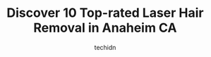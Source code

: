 ---
layout: ampstory
image: https://i0.wp.com/www.depkes.org/wp-content/uploads/2023/06/laser-hair-removal-0-in-anaheim-ca-1685834954.jpeg?resize=640,853
author: techidn
featured: false
description: Discover the impressive array of Laser Hair Removal options in Anaheim CA, where you can find 10 of the largest Laser Hair Removal establishments in the area. From renowned classics to hidde
title: Discover 10 Top-rated Laser Hair Removal in Anaheim CA
cover:
   title: Discover 10 Top-rated Laser Hair Removal in Anaheim CA
   subtitle: Rickpate
   background: https://www.depkes.org/wp-content/uploads/2023/06/laser-hair-removal-0-in-anaheim-ca-1685834954.jpeg

pages: 
 - layout: thirds
   top: <h1>#1 LaserAway</h1>
   bottom: "<p>I love the way these beautiful ladies make me feel every time I come here. They are extremely personable and genuine. I know that when I come in for my treatments I will </p>"
   background: https://www.depkes.org/wp-content/uploads/2023/06/laser-hair-removal-1-in-anaheim-ca-1685834955.png
   backgroundblur: true
 - layout: thirds
   top: <h1>#2 Neoderma</h1>
   bottom: "<p>Always warm, personal, professional, and fun at Neoderma.  I feel well taken cared of! Ive been coming here on and off since 2007 (or 2008). Its been so long that I can</p>"
   background: https://www.depkes.org/wp-content/uploads/2023/06/laser-hair-removal-2-in-anaheim-ca-1685834956.png
   cta:
      link: https://www.depkes.org/blog/discover-10-top-rated-laser-hair-removal-in-anaheim-ca/
      text: Discover 10 Top-rated Laser Hair Removal in Anaheim CA
 - layout: thirds
   top: <h1>#3 Skin Heaven Aesthetics and Wellness</h1>
   bottom: "<p>710 S Brookhurst St, Anaheim, CA 92804, United States</p>"
   background: https://www.depkes.org/wp-content/uploads/2023/06/laser-hair-removal-3-in-anaheim-ca-1685834957.png
   cta:
      link: https://www.depkes.org/blog/discover-10-top-rated-laser-hair-removal-in-anaheim-ca/
      text: Discover 10 Top-rated Laser Hair Removal in Anaheim CA
 - layout: thirds
   top: <h1>#4 Snip-its Haircuts for Kids</h1>
   bottom: "<p>8170 E Santa Ana Canyon Rd #191, Anaheim, CA 92808, United States</p>"
   background: https://images.unsplash.com/photo-1527067829737-402993088e6b?ixlib=rb-4.0.3&ixid=MnwxMjA3fDB8MHxwaG90by1wYWdlfHx8fGVufDB8fHx8&auto=format&fit=crop&w=640&h=853&q=80
   cta:
      link: https://www.depkes.org/blog/discover-10-top-rated-laser-hair-removal-in-anaheim-ca/
      text: Discover 10 Top-rated Laser Hair Removal in Anaheim CA
 - layout: thirds
   top: <h1>#5 Nooras Beauty Care</h1>
   bottom: "<p>3113 W Lincoln Ave Suite A, Anaheim, CA 92801, United States</p>"
   background: https://images.unsplash.com/photo-1608501821300-4f99e58bba77?ixlib=rb-4.0.3&ixid=MnwxMjA3fDB8MHxwaG90by1wYWdlfHx8fGVufDB8fHx8&auto=format&fit=crop&w=640&h=853&q=80
   cta:
      link: https://www.depkes.org/blog/discover-10-top-rated-laser-hair-removal-in-anaheim-ca/
      text: Discover 10 Top-rated Laser Hair Removal in Anaheim CA
 - layout: thirds
   top: <h1>#6 DermFx Orange</h1>
   bottom: "<p>275 S Main St, Orange, CA 92868, United States</p>"
   background: https://images.unsplash.com/photo-1608411404720-c8f0417bcdba?ixlib=rb-4.0.3&ixid=MnwxMjA3fDB8MHxwaG90by1wYWdlfHx8fGVufDB8fHx8&auto=format&fit=crop&w=640&h=853&q=80
   cta:
      link: https://www.depkes.org/blog/discover-10-top-rated-laser-hair-removal-in-anaheim-ca/
      text: Discover 10 Top-rated Laser Hair Removal in Anaheim CA
 - layout: thirds
   top: <h1>#7 Renu dermatology and wellness</h1>
   bottom: "<p>1741 W Romneya Dr STE E, Anaheim, CA 92801, United States</p>"
   background: https://images.unsplash.com/photo-1561679660-d00ee1e0dc8e?ixlib=rb-4.0.3&ixid=MnwxMjA3fDB8MHxwaG90by1wYWdlfHx8fGVufDB8fHx8&auto=format&fit=crop&w=640&h=853&q=80
   cta:
      link: https://www.depkes.org/blog/discover-10-top-rated-laser-hair-removal-in-anaheim-ca/
      text: Discover 10 Top-rated Laser Hair Removal in Anaheim CA
 - layout: thirds
   middle: Continue reading...
   background: https://images.unsplash.com/photo-1614648718611-0635f29016cb?ixlib=rb-4.0.3&ixid=MnwxMjA3fDB8MHxwaG90by1wYWdlfHx8fGVufDB8fHx8&auto=format&fit=crop&w=640&h=853&q=80
   cta:
      link: https://www.depkes.org/blog/discover-10-top-rated-laser-hair-removal-in-anaheim-ca/
      text: Discover 10 Top-rated Laser Hair Removal in Anaheim CA
      
---